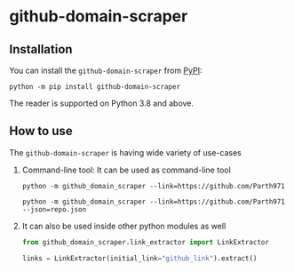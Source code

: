 # github-domain-scraper

## Installation

You can install the `github-domain-scraper` from [PyPI](https://pypi.org/project/realpython-reader/):

    python -m pip install github-domain-scraper

The reader is supported on Python 3.8 and above.

## How to use

The `github-domain-scraper` is having wide variety of use-cases

1. Command-line tool: It can be used as command-line tool

   ```
   python -m github_domain_scraper --link=https://github.com/Parth971
   ```
   ```
   python -m github_domain_scraper --link=https://github.com/Parth971 --json=repo.json
   ```

2. It can also be used inside other python modules as well

   ```python
   from github_domain_scraper.link_extractor import LinkExtractor
   
   links = LinkExtractor(initial_link="github_link").extract()
   ```
